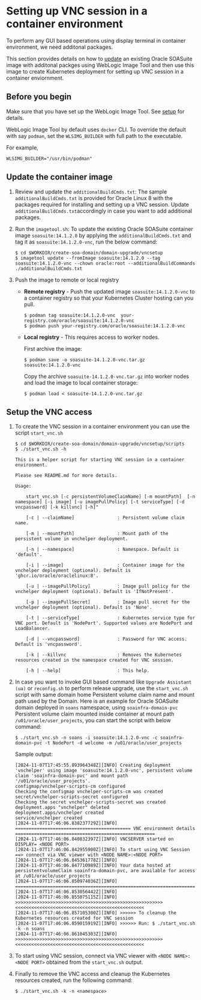# Setting up VNC session in a container environment

To perform any GUI based operations using display terminal in container environment, we need additonal packages. 

This section provides details on how to [update](https://oracle.github.io/weblogic-image-tool/userguide/tools/update-image/) an existing Oracle SOASuite image with additonal packges using WebLogic Image Tool and then use this image to create Kubernetes deployment for setting up VNC session in a container enviornment.

## Before you begin

Make sure that you have set up the WebLogic Image Tool. See [setup](https://oracle.github.io/weblogic-image-tool/userguide/setup/) for details. 

WebLogic Image Tool by default uses `docker` CLI. To override the default with say `podman`, set the `WLSIMG_BUILDER` with full path to the executable. 

For example, 
```
WLSIMG_BUILDER="/usr/bin/podman"
```
## Update the container image
1. Review and update the `additionalBuildCmds.txt`: The sample `additionalBuildCmds.txt` is provided for Oracle Linux 8 with the packages required for installing and setting up a VNC session. Update `additionalBuildCmds.txt`accordingly in case you want to add additional packages.

1. Run the `imagetool.sh`: To update the existing Oracle SOASuite container image `soasuite:14.1.2.0` by applying the `additionalBuildCmds.txt` and tag it as `soasuite:14.1.2.0-vnc`, run the below command:

    ```
    $ cd $WORKDIR/create-soa-domain/domain-upgrade/vncsetup
    $ imagetool update --fromImage soasuite:14.1.2.0 --tag soasuite:14.1.2.0-vnc --chown oracle:root --additionalBuildCommands ./additionalBuildCmds.txt 
    ```

1. Push the image to remote or local registry

    - **Remote registry** - Push the updated image `soasuite:14.1.2.0-vnc` to a container registry so that your Kubernetes Cluster hosting can you pull.
        ```
        $ podman tag soasuite:14.1.2.0-vnc  your-registry.com/oracle/soasuite:14.1.2.0-vnc
        $ podman push your-registry.com/oracle/soasuite:14.1.2.0-vnc
        ```
    - **Local registry** - This requires access to worker nodes. 
    
        First archive the image:
        ```
        $ podman save -o soasuite-14.1.2.0-vnc.tar.gz soasuite:14.1.2.0-vnc
        ```
        Copy the archive `soasuite-14.1.2.0-vnc.tar.gz` into worker nodes and load the image to local container storage:
        ```
        $ podman load < soasuite-14.1.2.0-vnc.tar.gz
        ```

## Setup the VNC access 

1. To create the VNC session in a container environment you can use the script `start_vnc.sh`
    ```
    $ cd $WORKDIR/create-soa-domain/domain-upgrade/vncsetup/scripts
    $ ./start_vnc.sh -h

    This is a helper script for starting VNC session in a container environment.

    Please see README.md for more details.

    Usage:

        start_vnc.sh [-c persistentVolumeClaimName] [-m mountPath]  [-n namespace] [-i image] [-u imagePullPolicy] [-t serviceType] [-d vncpassword] [-k killvnc] [-h]"

        [-c | --claimName]                : Persistent volume claim name.

        [-m | --mountPath]                : Mount path of the persistent volume in vnchelper deployment.

        [-n | --namespace]                : Namespace. Default is 'default'.

        [-i | --image]                    : Container image for the vnchelper deployment (optional). Default is 'ghcr.io/oracle/oraclelinux:8'.

        [-u | --imagePullPolicy]          : Image pull policy for the vnchelper deployment (optional). Default is 'IfNotPresent'.

        [-p | --imagePullSecret]          : Image pull secret for the vnchelper deployment (optional). Default is 'None'.

        [-t | --serviceType]              : Kubernetes service type for VNC port. Default is 'NodePort'. Supported values are NodePort and LoadBalancer.

        [-d | --vncpassword]              : Password for VNC access. Default is 'vncpassword'.

        [-k | --killvnc                   : Removes the Kubernetes resources created in the namespace created for VNC session.

        [-h | --help]                     : This help.
    ```

1. In case you want to invoke GUI based command like `Upgrade Assistant (ua)` or `reconfig.sh` to perform release upgrade, use the `start_vnc.sh` script with same domain home Persistent volume claim name and mount path used by the Domain. Here is an example for Oracle SOASuite domain deployed in `soans` namespace, using `soainfra-domain-pvc` Persistent volume claim mounted inside container at mount path `/u01/oracle/user_projects`, you can start the script with below command:

    ```
    $ ./start_vnc.sh -n soans -i soasuite:14.1.2.0-vnc -c soainfra-domain-pvc -t NodePort -d welcome -m /u01/oracle/user_projects
    ```

    Sample output:
    ```
    [2024-11-07T17:45:55.893964348Z][INFO] Creating deployment 'vnchelper' using image 'soasuite:14.1.2.0-vnc', persistent volume claim 'soainfra-domain-pvc' and mount path '/u01/oracle/user_projects'.
    configmap/vnchelper-scripts-cm configured
    Checking the configmap vnchelper-scripts-cm was created
    secret/vnchelper-scripts-secret configured
    Checking the secret vnchelper-scripts-secret was created
    deployment.apps "vnchelper" deleted
    deployment.apps/vnchelper created
    service/vnchelper created
    [2024-11-07T17:46:06.838237729Z][INFO] =========================================== VNC environment details ====================================================
    [2024-11-07T17:46:06.840832397Z][INFO] VNCSERVER started on DISPLAY= <NODE PORT>
    [2024-11-07T17:46:06.842955900Z][INFO] To start using VNC Session ==> connect via VNC viewer with <NODE NAME>:<NODE PORT>
    [2024-11-07T17:46:06.845361778Z][INFO]
    [2024-11-07T17:46:06.847710989Z][INFO] Your data hosted at persistentvolumeClaim soainfra-domain-pvc, are available for access at /u01/oracle/user_projects
    [2024-11-07T17:46:06.850974036Z][INFO] ========================================================================================================================
    [2024-11-07T17:46:06.853056442Z][INFO]
    [2024-11-07T17:46:06.855075115Z][INFO] >>>>>>>>>>>>>>>>>>>>>>>>>>>>>>>>>>>>>>>>>>>>>>>>>>>>>>><<<<<<<<<<<<<<<<<<<<<<<<<<<<<<<<<<<<<<<<<<<<<<<<
    [2024-11-07T17:46:06.857105300Z][INFO] >>>>>> To cleanup the Kubernetes resources created for VNC session
    [2024-11-07T17:46:06.859015919Z][INFO] >>>>>> Run: $ ./start_vnc.sh -k -n soans
    [2024-11-07T17:46:06.861045303Z][INFO] >>>>>>>>>>>>>>>>>>>>>>>>>>>>>>>>>>>>>>>>>>>>>>>>>>>>>>><<<<<<<<<<<<<<<<<<<<<<<<<<<<<<<<<<<<<<<<<<<<<<<<
    ```

1. To start using VNC session, connect via VNC viewer with `<NODE NAME>:<NODE PORT>` obtained from the `start_vnc.sh` output.

1. Finally to remove the VNC access and cleanup the Kubernetes resources created, run the following command:
   ```
   $ ./start_vnc.sh -k -n <namespace>
   ```
